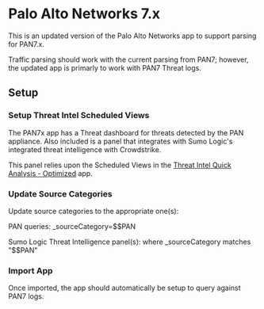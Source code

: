 # Palo Alto Networks 7.x

This is an updated version of the Palo Alto Networks app to support parsing for PAN7.x.

Traffic parsing should work with the current parsing from PAN7; however, the updated app is primarly to work with PAN7 Threat logs. 


## Setup

### Setup Threat Intel Scheduled Views

The PAN7x app has a Threat dashboard for threats detected by the PAN appliance. Also included is a panel that integrates with Sumo Logic's integrated threat intelligence with Crowdstrike. 

This panel relies upon the Scheduled Views in the [Threat Intel Quick Analysis - Optimized](https://github.com/SumoLogic/sumologic-content/tree/master/Sumo-Logic-Tools/Threat_Intelligence_Optimized) app.

### Update Source Categories

Update source categories to the appropriate one(s):

PAN queries:
_sourceCategory=$$PAN

Sumo Logic Threat Intelligence panel(s):
where _sourceCategory matches "$$PAN" 


### Import App

Once imported, the app should automatically be setup to query against PAN7 logs. 